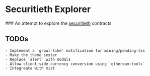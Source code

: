 # Securitieth Explorer

### An attempt to explore the [securitieth](https://github.com/jesuscript/securitieth/tree/master/contracts) contracts

## TODOs

```
- Implement a 'growl-like' notification for mining/pending-txs
- Make the theme sexier
- Replace `alert` with modals
- Allow client-side currency conversion using `ethereum:tools`
- Integreate with mist
```
